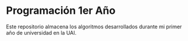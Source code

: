 # Programación 1er Año
Este repositorio almacena los algoritmos desarrollados durante mi primer año de universidad en la UAI.
